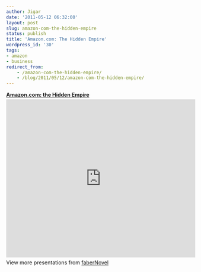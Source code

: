 ```yaml
---
author: Jigar
date: '2011-05-12 06:32:00'
layout: post
slug: amazon-com-the-hidden-empire
status: publish
title: 'Amazon.com: The Hidden Empire'
wordpress_id: '30'
tags:
- amazon
- business
redirect_from:
    - /amazon-com-the-hidden-empire/
    - /blog/2011/05/12/amazon-com-the-hidden-empire/
---
```


<div style="width:510px" id="__ss_7928875"> 
<strong style="display:block;margin:12px 0 4px"><a href="http://www.slideshare.net/faberNovel/amazoncom-the-hidden-empire" title="Amazon.com: the Hidden Empire" target="_blank">Amazon.com: the Hidden Empire</a></strong> <iframe src="http://www.slideshare.net/slideshow/embed_code/7928875" width="510"
height="426" frameborder="0" marginwidth="0" marginheight="0" scrolling="no"></iframe> <div style="padding:5px 0 12px"> View more presentations from <a href="http://www.slideshare.net/faberNovel" target="_blank">faberNovel</a></div> 
</div>

